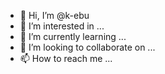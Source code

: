 - 👋 Hi, I’m @k-ebu
- 👀 I’m interested in ...
- 🌱 I’m currently learning ...
- 💞️ I’m looking to collaborate on ...
- 📫 How to reach me ...

<!---
k-ebu/k-ebu is a ✨ special ✨ repository because its `README.md` (this file) appears on your GitHub profile.
You can click the Preview link to take a look at your changes.
--->

